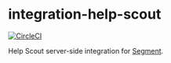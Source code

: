 # integration-help-scout

[![CircleCI](https://circleci.com/gh/segment-integrations/integration-help-scout.svg?style=shield&circle-token=d360d545781e2969fdc8d7c12202f3a4f7ef9024)](https://circleci.com/gh/segment-integrations/integration-help-scout)
  
Help Scout server-side integration for [Segment](https://segment.com).
